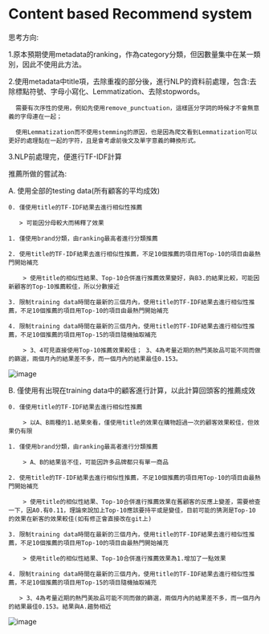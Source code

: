 # Content based Recommend system
思考方向:

1.原本預期使用metadata的ranking，作為category分類，但因數量集中在某一類別，因此不使用此方法。

2.使用metadata中title項，去除重複的部分後，進行NLP的資料前處理，包含:去除標點符號、字母小寫化、Lemmatization、去除stopwords。

      需要有次序性的使用，例如先使用remove_punctuation，這樣區分字詞的時候才不會無意義的字母連在一起；
      
      使用Lemmatization而不使用stemming的原因，也是因為爬文看到Lemmatization可以更好的處理黏在一起的字符，且是會考慮前後文及單字意義的轉換形式。
      
3.NLP前處理完，便進行TF-IDF計算

推薦所做的嘗試為:

A. 使用全部的testing data(所有顧客的平均成效)

    0. 僅使用title的TF-IDF結果去進行相似性推薦
         
       > 可能因分母較大而稀釋了效果
    
    1. 僅使用brand分類，由ranking最高者進行分類推薦
    
    2. 使用title的TF-IDF結果去進行相似性推薦，不足10個推薦的項目用Top-10的項目由最熱門開始補充
    
        > 使用title的相似性結果、Top-10合併進行推薦效果變好，與B3.的結果比較，可能因新顧客的Top-10推薦較佳，所以分數接近
        
    3. 限制training data時間在最新的三個月內，使用title的TF-IDF結果去進行相似性推薦，不足10個推薦的項目用Top-10的項目由最熱門開始補充
    
    4. 限制training data時間在最新的三個月內，使用title的TF-IDF結果去進行相似性推薦，不足10個推薦的項目用Top-15的項目隨機抽取補充
    
        > 3、4可見直接使用Top-10推薦效果較佳； 3、4為考量近期的熱門美妝品可能不同而做的篩選，兩個月內的結果差不多，而一個月內的結果最佳0.153。
        
![image](https://user-images.githubusercontent.com/49614247/147875800-85c979a5-30c4-4b1a-9f94-5c42482b568a.png)

B. 僅使用有出現在training data中的顧客進行計算，以此計算回頭客的推薦成效

    0. 僅使用title的TF-IDF結果去進行相似性推薦
    
        > 以A、B兩種的1.結果來看，僅使用title的效果在購物超過一次的顧客效果較佳，但效果仍有限
        
    1. 僅使用brand分類，由ranking最高者進行分類推薦
    
        > A、B的結果皆不佳，可能因許多品牌都只有單一商品
        
    2. 使用title的TF-IDF結果去進行相似性推薦，不足10個推薦的項目用Top-10的項目由最熱門開始補充
    
        > 使用title的相似性結果、Top-10合併進行推薦效果在舊顧客的反應上變差，需要檢查一下，因A0.有0.11，理論來說加上Top-10應該要持平或是變佳，目前可能的猜測是Top-10的效果在新客的效果較佳(如有修正會直接改在git上)
        
    3. 限制training data時間在最新的三個月內，使用title的TF-IDF結果去進行相似性推薦，不足10個推薦的項目用Top-10的項目由最熱門開始補充
    
        > 使用title的相似性結果、Top-10合併進行推薦效果為1.增加了一點效果
        
    4. 限制training data時間在最新的三個月內，使用title的TF-IDF結果去進行相似性推薦，不足10個推薦的項目用Top-15的項目隨機抽取補充
    
       > 3、4為考量近期的熱門美妝品可能不同而做的篩選，兩個月內的結果差不多，而一個月內的結果最佳0.153。結果與A.趨勢相近
    
![image](https://user-images.githubusercontent.com/49614247/147875807-9e9ba56c-e383-40e5-b0fd-91f971df0e25.png)
    

